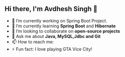 ## Hi there, I'm Avdhesh Singh 👋

- 🔭 I’m currently working on Spring Boot Project.
- 🌱 I’m currently learning **Spring Boot** and **Hibernate**
- 👯 I’m looking to collaborate on **open-source projects**
- 💬 Ask me about **Java, MySQL,Jdbc and Git**
- 📫 How to reach me: 
- ⚡ Fun fact: I love playing GTA Vice City!
